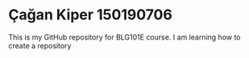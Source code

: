 # Çağan Kiper 150190706

This is my GitHub repository for BLG101E course.
I am learning how to create a repository
